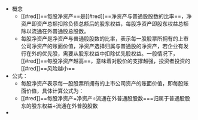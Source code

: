 - 概念
	- [[#red]]==每股净资产==是[[#red]]==净资产与普通股股数的比率==，净资产即资产总额扣除负债总额后的股东权益，每股净资产即股东权益总额除以流通在外普通股总股数。
	- 每股净资产是净资产与普通股股数的比率，表示每一股股票所拥有的上市公司净资产的账面价值，净资产选择归属与普通股的净资产，若企业有发行在外的优先股，需要从股东权益中扣除优先股权益。一般情况下，[[#red]]==每股净资产越高==，意味着对股价的支撑越强，投资者投资的[[#red]]==风险越小==
- 公式：
	- 每股净资产表示每一股股票所拥有的上市公司资产的账面价值，即每股账面价值，具体计算公式为：
	- [[#red]]==每股净资产=净资产÷流通在外普通股股数===归属于普通股股东的股东权益÷流通在外普股股数
-